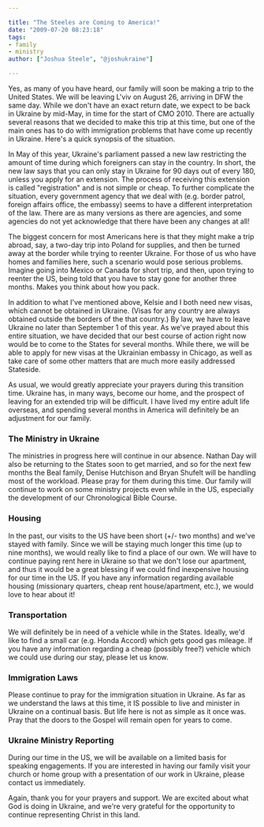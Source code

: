 ```yaml
---

title: "The Steeles are Coming to America!"
date: "2009-07-20 08:23:18"
tags:
- family
- ministry
author: ["Joshua Steele", "@joshukraine"]

---
```


Yes, as many of you have heard, our family will soon be making a trip to the United States. We will be leaving L'viv on August 26, arriving in DFW the same day. While we don't have an exact return date, we expect to be back in Ukraine by mid-May, in time for the start of CMO 2010. There are actually several reasons that we decided to make this trip at this time, but one of the main ones has to do with immigration problems that have come up recently in Ukraine. Here's a quick synopsis of the situation.

In May of this year, Ukraine's parliament passed a new law restricting the amount of time during which foreigners can stay in the country. In short, the new law says that you can only stay in Ukraine for 90 days out of every 180, unless you apply for an extension. The process of receiving this extension is called "registration" and is not simple or cheap. To further complicate the situation, every government agency that we deal with (e.g. border patrol, foreign affairs office, the embassy) seems to have a different interpretation of the law. There are as many versions as there are agencies, and some agencies do not yet acknowledge that there have been any changes at all!

The biggest concern for most Americans here is that they might make a trip abroad, say, a two-day trip into Poland for supplies, and then be turned away at the border while trying to reenter Ukraine. For those of us who have homes and families here, such a scenario would pose serious problems. Imagine going into Mexico or Canada for short trip, and then, upon trying to reenter the US, being told that you have to stay gone for another three months. Makes you think about how you pack.

In addition to what I've mentioned above, Kelsie and I both need new visas, which cannot be obtained in Ukraine. (Visas for any country are always obtained outside the borders of the that country.) By law, we have to leave Ukraine no later than September 1 of this year. As we've prayed about this entire situation, we have decided that our best course of action right now would be to come to the States for several months. While there, we will be able to apply for new visas at the Ukrainian embassy in Chicago, as well as take care of some other matters that are much more easily addressed Stateside.

As usual, we would greatly appreciate your prayers during this transition time. Ukraine has, in many ways, become our home, and the prospect of leaving for an extended trip will be difficult. I have lived my entire adult life overseas, and spending several months in America will definitely be an adjustment for our family.

### The Ministry in Ukraine

The ministries in progress here will continue in our absence. Nathan Day will also be returning to the States soon to get married, and so for the next few months the Beal family, Denise Hutchison and Bryan Shufelt will be handling most of the workload. Please pray for them during this time. Our family will continue to work on some ministry projects even while in the US, especially the development of our Chronological Bible Course.

### Housing

In the past, our visits to the US have been short (+/- two months) and we've stayed with family. Since we will be staying much longer this time (up to nine months), we would really like to find a place of our own. We will have to continue paying rent here in Ukraine so that we don't lose our apartment, and thus it would be a great blessing if we could find inexpensive housing for our time in the US. If you have any information regarding available housing (missionary quarters, cheap rent house/apartment, etc.), we would love to hear about it!

### Transportation

We will definitely be in need of a vehicle while in the States. Ideally, we'd like to find a small car (e.g. Honda Accord) which gets good gas mileage. If you have any information regarding a cheap (possibly free?) vehicle which we could use during our stay, please let us know.

### Immigration Laws

Please continue to pray for the immigration situation in Ukraine. As far as we understand the laws at this time, it IS possible to live and minister in Ukraine on a continual basis. But life here is not as simple as it once was. Pray that the doors to the Gospel will remain open for years to come.

### Ukraine Ministry Reporting

During our time in the US, we will be available on a limited basis for speaking engagements. If you are interested in having our family visit your church or home group with a presentation of our work in Ukraine, please contact us immediately.

Again, thank you for your prayers and support. We are excited about what God is doing in Ukraine, and we're very grateful for the opportunity to continue representing Christ in this land.
